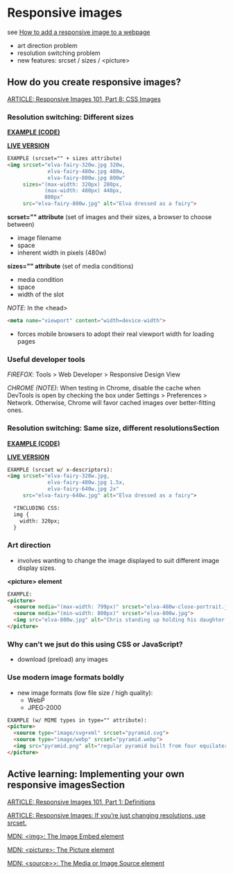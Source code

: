 # Responsive images

see [How to add a responsive image to a webpage](https://developer.mozilla.org/en-US/docs/Learn/HTML/Multimedia_and_embedding/Responsive_images)

- art direction problem
- resolution switching problem
- new features: srcset / sizes / &lt;picture&gt;

## How do you create responsive images?

[ARTICLE: Responsive Images 101, Part 8: CSS Images](https://cloudfour.com/thinks/responsive-images-101-part-8-css-images/)

### Resolution switching: Different sizes

**[EXAMPLE (CODE)](https://github.com/mdn/learning-area/blob/master/html/multimedia-and-embedding/responsive-images/responsive.html)**

**[LIVE VERSION](https://mdn.github.io/learning-area/html/multimedia-and-embedding/responsive-images/responsive.html)**

```html
EXAMPLE (srcset="" + sizes attribute)
<img srcset="elva-fairy-320w.jpg 320w,
             elva-fairy-480w.jpg 480w,
             elva-fairy-800w.jpg 800w"
     sizes="(max-width: 320px) 280px,
            (max-width: 480px) 440px,
            800px"
     src="elva-fairy-800w.jpg" alt="Elva dressed as a fairy">
```

**scrset="" attribute** (set of images and their sizes, a browser to choose between)

- image filename
- space
- inherent width in pixels (480w)

**sizes="" attribute** (set of media conditions)

- media condition
- space
- width of the slot

*NOTE*: In the &lt;head&gt;

```html
<meta name="viewport" content="width=device-width">
```

- forces mobile browsers to adopt their real viewport width for loading pages

### Useful developer tools

*FIREFOX*: Tools > Web Developer > Responsive Design View

*CHROME (NOTE)*: When testing in Chrome, disable the cache when DevTools is open by checking the box under Settings > Preferences > Network. Otherwise, Chrome will favor cached images over better-fitting ones.

### Resolution switching: Same size, different resolutionsSection

**[EXAMPLE (CODE)](https://github.com/mdn/learning-area/blob/master/html/multimedia-and-embedding/responsive-images/srcset-resolutions.html)**

**[LIVE VERSION](https://mdn.github.io/learning-area/html/multimedia-and-embedding/responsive-images/srcset-resolutions.html)**

```html
EXAMPLE (srcset w/ x-descriptors):
<img srcset="elva-fairy-320w.jpg,
             elva-fairy-480w.jpg 1.5x,
             elva-fairy-640w.jpg 2x"
     src="elva-fairy-640w.jpg" alt="Elva dressed as a fairy">

  *INCLUDING CSS:
  img {
    width: 320px;
  }
```

### Art direction

- involves wanting to change the image displayed to suit different image display sizes.

**&lt;picture&gt; element**

```html
EXAMPLE:
<picture>
  <source media="(max-width: 799px)" srcset="elva-480w-close-portrait.jpg">
  <source media="(min-width: 800px)" srcset="elva-800w.jpg">
  <img src="elva-800w.jpg" alt="Chris standing up holding his daughter Elva">
</picture>
```

### Why can't we jsut do this using CSS or JavaScript?

- download (preload) any images

### Use modern image formats boldly

- new image formats (low file size / high quality):
  - WebP
  - JPEG-2000

```html
EXAMPLE (w/ MIME types in type="" attribute):
<picture>
  <source type="image/svg+xml" srcset="pyramid.svg">
  <source type="image/webp" srcset="pyramid.webp">
  <img src="pyramid.png" alt="regular pyramid built from four equilateral triangles">
</picture>
```

## Active learning: Implementing your own responsive imagesSection

[ARTICLE: Responsive Images 101, Part 1: Definitions](https://cloudfour.com/thinks/responsive-images-101-definitions/)

[ARTICLE: Responsive Images: If you’re just changing resolutions, use srcset.](https://css-tricks.com/responsive-images-youre-just-changing-resolutions-use-srcset/)

[MDN: &lt;img&gt;: The Image Embed element](https://developer.mozilla.org/en-US/docs/Web/HTML/Element/img)

[MDN: &lt;picture&gt;: The Picture element](https://developer.mozilla.org/en-US/docs/Web/HTML/Element/picture)

[MDN: &lt;source>&gt;: The Media or Image Source element](https://developer.mozilla.org/en-US/docs/Web/HTML/Element/source)